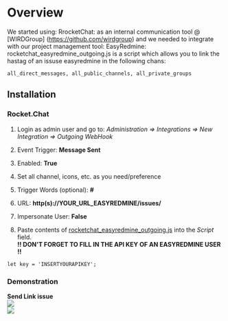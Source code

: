 # Overview
We started using: RrocketChat: as an internal communication tool @ [WIRDGroup] (https://github.com/wirdgroup) and we needed to integrate with our project management tool: EasyRedmine:<br>
rocketchat_easyredmine_outgoing.js is a script which allows you to link the hastag of an issuse easyredmine in the following chans:
```
all_direct_messages, all_public_channels, all_private_groups
```

## Installation

### Rocket.Chat

1. Login as admin user and go to:
_Administration => Integrations => New Integration => Outgoing WebHook_

2. Event Trigger: **Message Sent**

3. Enabled: **True**

4. Set all channel, icons, etc. as you need/preference

5. Trigger Words (optional): **#**

6. URL: **http(s)://YOUR_URL_EASYREDMINE/issues/**

7. Impersonate User: **False**

8. Paste contents of [rocketchat_easyredmine_outgoing.js](https://github.com/wirdgroup/rocketchat-easyredmine/blob/master/rocketchat_easyredmine_outgoing.js) into the _Script_ field. <br>**!! DON'T FORGET TO FILL IN THE API KEY OF AN EASYREDMINE USER !!**
```
let key = 'INSERTYOURAPIKEY';
```

### Demonstration
**Send Link issue**<br>
<img src=https://github.com/wirdgroup/rocketchat-easyredmine/blob/master/screenshots/rocketchat_easyredmine_1.png><br>
<img src=https://github.com/wirdgroup/rocketchat-easyredmine/blob/master/screenshots/rocketchat_easyredmine_1.png>
